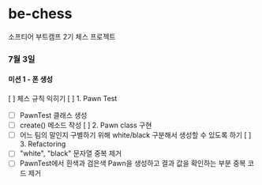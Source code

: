 # be-chess
소프티어 부트캠프 2기 체스 프로젝트

### 7월 3일
#### 미션 1 - 폰 생성
[ ] 체스 규칙 익히기
[ ] 1. Pawn Test
- [ ] PawnTest 클래스 생성
- [ ] create() 메소드 작성
[ ] 2. Pawn class 구현
- [ ] 어느 팀의 말인지 구별하기 위해 white/black 구분해서 생성할 수 있도록 하기
[ ] 3. Refactoring
- [ ] "white", "black" 문자열 중복 제거
- [ ] PawnTest에서 흰색과 검은색 Pawn을 생성하고 결과 값을 확인하는 부분 중복 코드 제거
